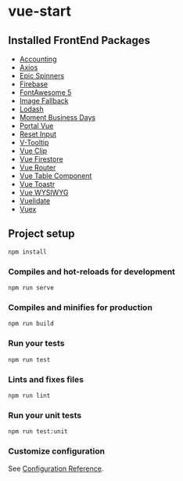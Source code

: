 # vue-start

## Installed FrontEnd Packages
* [Accounting](https://github.com/nashdot/accounting-js#readme)
* [Axios](https://www.axios.com/)
* [Epic Spinners](https://epic-spinners.epicmax.co/)
* [Firebase](https://github.com/firebase/firebase-js-sdk)
* [FontAwesome 5](https://github.com/FortAwesome/vue-fontawesome#installation)
* [Image Fallback](https://github.com/jofftiquez/v-img-fallback)
* [Lodash](https://lodash.com/)
* [Moment Business Days](https://github.com/kalmecak/moment-business-days)
* [Portal Vue](https://portal-vue.linusb.org/)
* [Reset Input](https://github.com/dflourusso/v-reset-input)
* [V-Tooltip](https://akryum.github.io/v-tooltip/)
* [Vue Clip](https://github.com/thetutlage/vue-clip)
* [Vue Firestore](https://www.npmjs.com/package/vue-firestore)
* [Vue Router](https://router.vuejs.org/)
* [Vue Table Component](https://github.com/jongravois/vue-table-component)
* [Vue Toastr](https://github.com/deveodk/vue-toastr)
* [Vue WYSIWYG](https://github.com/chmln/vue-wysiwyg)
* [Vuelidate](https://vuelidate.netlify.com/)
* [Vuex](https://vuex.vuejs.org/)

## Project setup
```
npm install
```

### Compiles and hot-reloads for development
```
npm run serve
```

### Compiles and minifies for production
```
npm run build
```

### Run your tests
```
npm run test
```

### Lints and fixes files
```
npm run lint
```

### Run your unit tests
```
npm run test:unit
```

### Customize configuration
See [Configuration Reference](https://cli.vuejs.org/config/).
